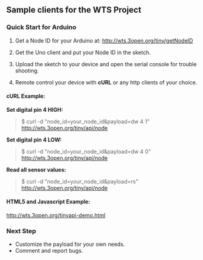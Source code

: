 ## Sample clients for the WTS Project ##

### Quick Start for Arduino ###

1. Get a Node ID for your Arduino at:
http://wts.3open.org/tiny/getNodeID

2. Get the Uno client and put your Node ID in the sketch.

3. Upload the sketch to your device and open the serial console for trouble shooting.

4. Remote control your device with **cURL** or any http clients of your choice.

#### cURL Example:

__Set digital pin 4 HIGH:__
> $ curl -d "node_id=your_node_id&payload=dw 4 1" http://wts.3open.org/tiny/api/node

__Set digital pin 4 LOW:__
> $ curl -d "node_id=your_node_id&payload=dw 4 0" http://wts.3open.org/tiny/api/node

__Read all sensor values:__
> $ curl -d "node_id=your_node_id&payload=rs" http://wts.3open.org/tiny/api/node


#### HTML5 and Javascript Example:

<a href="http://wts.3open.org/tinyapi-demo.html" target="_blank">
    http://wts.3open.org/tinyapi-demo.html
</a>

### Next Step ###

* Customize the payload for your own needs.
* Comment and report bugs.

